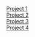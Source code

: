 [Project 1](./project-1/index.md)  
[Project 2](./project-2/index.md)   
[Project 3](./project-3/index.md)   
[Project 4](./project-4/index.md)

